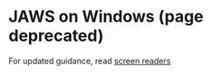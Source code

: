 # JAWS on Windows (page deprecated)

For updated guidance, read [screen readers](screen-readers.md)
